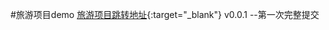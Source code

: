 #旅游项目demo
[旅游项目跳转地址](https://htmlpreview.github.io/?https://raw.githubusercontent.com/wsbxy/lvyou_demo/master/index.html){:target="_blank"}
v0.0.1
--第一次完整提交